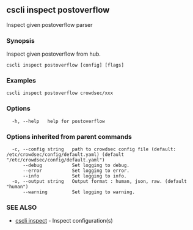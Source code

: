 ## cscli inspect postoverflow

Inspect given postoverflow parser

### Synopsis

Inspect given postoverflow from hub.

```
cscli inspect postoverflow [config] [flags]
```

### Examples

```
cscli inspect postoverflow crowdsec/xxx
```

### Options

```
  -h, --help   help for postoverflow
```

### Options inherited from parent commands

```
  -c, --config string   path to crowdsec config file (default: /etc/crowdsec/config/default.yaml) (default "/etc/crowdsec/config/default.yaml")
      --debug           Set logging to debug.
      --error           Set logging to error.
      --info            Set logging to info.
  -o, --output string   Output format : human, json, raw. (default "human")
      --warning         Set logging to warning.
```

### SEE ALSO

* [cscli inspect](cscli_inspect.md)	 - Inspect configuration(s)


